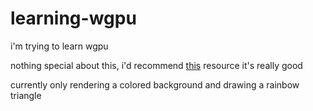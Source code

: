 # learning-wgpu

i'm trying to learn wgpu

nothing special about this, i'd recommend [this](https://sotrh.github.io/learn-wgpu) resource it's really good

currently only rendering a colored background and drawing a rainbow triangle
